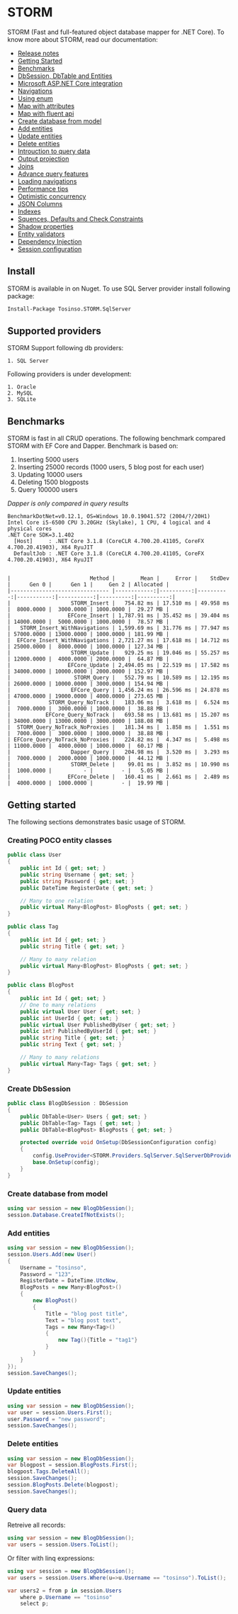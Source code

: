 # STORM
STORM (Fast and full-featured object database mapper for .NET Core). To know more about STORM, read our documentation:

* [Release notes](https://github.com/hossein-ahmadi/STORM/wiki/Release-notes)
* [Getting Started](https://github.com/hossein-ahmadi/STORM/wiki/Getting-Started)
* [Benchmarks](https://github.com/hossein-ahmadi/STORM/wiki/Benchmarks)
* [DbSession, DbTable and Entities](https://github.com/hossein-ahmadi/STORM/wiki/DbSession,-DbTable-and-Entities)
* [Microsoft ASP.NET Core integration](https://github.com/hossein-ahmadi/STORM/wiki/Microsoft-ASP.NET-Core-integration)
* [Navigations](https://github.com/hossein-ahmadi/STORM/wiki/Navigations)
* [Using enum](https://github.com/hossein-ahmadi/STORM/wiki/Enum-types)
* [Map with attributes](https://github.com/hossein-ahmadi/STORM/wiki/Map-with-attributes)
* [Map with fluent api](https://github.com/hossein-ahmadi/STORM/wiki/Map-with-fluent-api)
* [Create database from model](https://github.com/hossein-ahmadi/STORM/wiki/Create-database-from-model)
* [Add entities](https://github.com/hossein-ahmadi/STORM/wiki/Add-entities)
* [Update entities](https://github.com/hossein-ahmadi/STORM/wiki/Update-entities)
* [Delete entities](https://github.com/hossein-ahmadi/STORM/wiki/Delete-entities)
* [Introuction to query data](https://github.com/hossein-ahmadi/STORM/wiki/Query--(Filter-output))
* [Output projection](https://github.com/hossein-ahmadi/STORM/wiki/Query-(Output-projection))
* [Joins](https://github.com/hossein-ahmadi/STORM/wiki/Query-(Joins))
* [Advance query features](https://github.com/hossein-ahmadi/STORM/wiki/Query-(Advance-features))
* [Loading navigations](https://github.com/hossein-ahmadi/STORM/wiki/Loading-navigations)
* [Performance tips](https://github.com/hossein-ahmadi/STORM/wiki/Query-(Performance-tips))
* [Optimistic concurrency](https://github.com/hossein-ahmadi/STORM/wiki/Concurrency-check)
* [JSON Columns](https://github.com/hossein-ahmadi/STORM/wiki/JSON-Columns)
* [Indexes](https://github.com/hossein-ahmadi/STORM/wiki/Indexes)
* [Squences, Defaults and Check Constraints](https://github.com/hossein-ahmadi/STORM/wiki/Sequences,-Default-and-Check-constraints)
* [Shadow properties](https://github.com/hossein-ahmadi/STORM/wiki/Shadow-properties)
* [Entity validators](https://github.com/hossein-ahmadi/STORM/wiki/Entity-validators)
* [Dependency Injection](https://github.com/hossein-ahmadi/STORM/wiki/Dependency-Injection)
* [Session configuration](https://github.com/hossein-ahmadi/STORM/wiki/Session-configuration)

## Install
STORM is available in on Nuget. To use SQL Server provider install following package:

```sh
Install-Package Tosinso.STORM.SqlServer
```

## Supported providers
STORM Support following db providers:

    1. SQL Server

Following providers is under development:

    1. Oracle
    2. MySQL
    3. SQLite

## Benchmarks
STORM is fast in all CRUD operations. The following benchmark compared STORM with EF Core and Dapper. Benchmark is based on:

1. Inserting 5000 users
1. Inserting 25000 records (1000 users, 5 blog post for each user)
2. Updating 10000 users
3. Deleting 1500 blogposts
4. Query 100000 users

<i>Dapper is only compared in query results</i>

```
BenchmarkDotNet=v0.12.1, OS=Windows 10.0.19041.572 (2004/?/20H1)
Intel Core i5-6500 CPU 3.20GHz (Skylake), 1 CPU, 4 logical and 4 physical cores
.NET Core SDK=3.1.402
  [Host]     : .NET Core 3.1.8 (CoreCLR 4.700.20.41105, CoreFX 4.700.20.41903), X64 RyuJIT
  DefaultJob : .NET Core 3.1.8 (CoreCLR 4.700.20.41105, CoreFX 4.700.20.41903), X64 RyuJIT


|                         Method |        Mean |     Error |    StdDev |      Gen 0 |      Gen 1 |     Gen 2 | Allocated |
|------------------------------- |------------:|----------:|----------:|-----------:|-----------:|----------:|----------:|
|                   STORM_Insert |   754.82 ms | 17.510 ms | 49.958 ms |  8000.0000 |  3000.0000 | 1000.0000 |  29.27 MB |
|                  EFCore_Insert | 1,787.91 ms | 35.452 ms | 39.404 ms | 14000.0000 |  5000.0000 | 1000.0000 |  78.57 MB |
|   STORM_Insert_WithNavigations | 1,599.69 ms | 31.776 ms | 77.947 ms | 57000.0000 | 13000.0000 | 1000.0000 | 181.99 MB |
|  EFCore_Insert_WithNavigations | 2,721.27 ms | 17.618 ms | 14.712 ms | 25000.0000 |  8000.0000 | 1000.0000 | 127.34 MB |
|                   STORM_Update |   929.25 ms | 19.046 ms | 55.257 ms | 12000.0000 |  4000.0000 | 2000.0000 |  64.87 MB |
|                  EFCore_Update | 2,494.05 ms | 22.519 ms | 17.582 ms | 34000.0000 | 10000.0000 | 2000.0000 | 152.97 MB |
|                    STORM_Query |   552.79 ms | 10.589 ms | 12.195 ms | 26000.0000 | 10000.0000 | 3000.0000 | 154.94 MB |
|                   EFCore_Query | 1,456.24 ms | 26.596 ms | 24.878 ms | 47000.0000 | 19000.0000 | 4000.0000 | 273.65 MB |
|            STORM_Query_NoTrack |   183.06 ms |  3.618 ms |  6.524 ms |  7000.0000 |  3000.0000 | 1000.0000 |  38.88 MB |
|           EFCore_Query_NoTrack |   693.58 ms | 13.681 ms | 15.207 ms | 34000.0000 | 13000.0000 | 3000.0000 | 188.08 MB |
|  STORM_Query_NoTrack_NoProxies |   181.34 ms |  1.858 ms |  1.551 ms |  7000.0000 |  3000.0000 | 1000.0000 |  38.88 MB |
| EFCore_Query_NoTrack_NoProxies |   224.82 ms |  4.347 ms |  5.498 ms | 11000.0000 |  4000.0000 | 1000.0000 |  60.17 MB |
|                   Dapper_Query |   204.98 ms |  3.520 ms |  3.293 ms |  7000.0000 |  2000.0000 | 1000.0000 |  44.12 MB |
|                   STORM_Delete |    99.01 ms |  3.852 ms | 10.990 ms |  1000.0000 |          - |         - |   5.05 MB |
|                  EFCore_Delete |   160.41 ms |  2.661 ms |  2.489 ms |  4000.0000 |  1000.0000 |         - |  19.99 MB |
```

## Getting started
The following sections demonstrates basic usage of STORM.

### Creating POCO entity classes

```cs
public class User
{
	public int Id { get; set; }
	public string Username { get; set; }
	public string Password { get; set; }
	public DateTime RegisterDate { get; set; }

	// Many to one relation
	public virtual Many<BlogPost> BlogPosts { get; set; }
}

public class Tag
{
	public int Id { get; set; }
	public string Title { get; set; }

	// Many to many relation
	public virtual Many<BlogPost> BlogPosts { get; set; }
}

public class BlogPost
{
	public int Id { get; set; }
	// One to many relations
	public virtual User User { get; set; }
	public int UserId { get; set; }
	public virtual User PublishedByUser { get; set; }
	public int? PublishedByUserId { get; set; }
	public string Title { get; set; }
	public string Text { get; set; }

	// Many to many relations
	public virtual Many<Tag> Tags { get; set; }
}
```

### Create DbSession

```cs
public class BlogDbSession : DbSession
{
    public DbTable<User> Users { get; set; }
    public DbTable<Tag> Tags { get; set; }
    public DbTable<BlogPost> BlogPosts { get; set; }

    protected override void OnSetup(DbSessionConfiguration config)
    {
        config.UseProvider<STORM.Providers.SqlServer.SqlServerDbProvider>("Data Source=.;Initial Catalog=BlogDb;Integrated Security=true;MultipleActiveResultSets=True");
        base.OnSetup(config);
    }
}
```

### Create database from model

```cs
using var session = new BlogDbSession();
session.Database.CreateIfNotExists();
```

### Add entities

```cs
using var session = new BlogDbSession();
session.Users.Add(new User()
{
    Username = "tosinso",
    Password = "123",
    RegisterDate = DateTime.UtcNow,
    BlogPosts = new Many<BlogPost>()
    {
        new BlogPost()
        {
            Title = "blog post title",
            Text = "blog post text",
            Tags = new Many<Tag>()
            {
                new Tag(){Title = "tag1"}
            }
        }
    }
});
session.SaveChanges();
```

### Update entities

```cs
using var session = new BlogDbSession();
var user = session.Users.First();
user.Password = "new password";
session.SaveChanges();
```

### Delete entities

```cs
using var session = new BlogDbSession();
var blogpost = session.BlogPosts.First();
blogpost.Tags.DeleteAll();
session.SaveChanges();
session.BlogPosts.Delete(blogpost);
session.SaveChanges();
```

### Query data

Retreive all records:
```cs
using var session = new BlogDbSession();
var users = session.Users.ToList();
```

Or filter with linq expressions:

```cs
using var session = new BlogDbSession();
var users = session.Users.Where(u=>u.Username == "tosinso").ToList();

var users2 = from p in session.Users
    where p.Username == "tosinso"
    select p;
```
